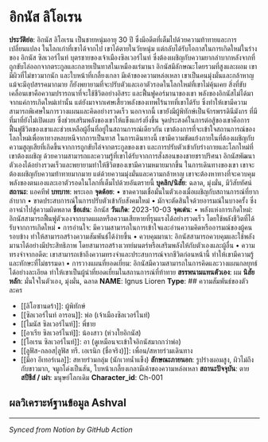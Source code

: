 # อิกนัส ลิโอเรน

<!-- Notion Page ID: 2195e81a-91ff-817f-b5c5-e897a60819e2 -->
<!-- Last synced: 2025-07-17T16:26:49.644Z -->

**ประวัติย่อ**: อิกนัส ลิโอเรน เป็นชายหนุ่มอายุ 30 ปี ซึ่งมีอดีตที่เต็มไปด้วยความท้าทายและการเปลี่ยนแปลง ในโลกเก่าที่เขาได้จากไป เขาได้ตายในวัยหนุ่ม แต่กลับได้รับโอกาสในการเกิดใหม่ในร่างของ อิกนัส ซิลเวอร์ไนท์ บุตรชายของเจ้าเมืองซิลเวอร์ไนท์ ซึ่งต้องเผชิญกับความยากลำบากหลังจากที่ถูกขับไล่ออกจากตระกูลและกลายเป็นทาสในเหมืองแร่มานา
อิกนัสมีลักษณะโดยรวมที่สูงและผอม เขามีผิวที่ไม่ขาวมากนัก และใบหน้าที่เกลี้ยงเกลา มีเค้าของความหล่อเหลา เขาเป็นคนมุ่งมั่นและกล้าหาญ แม้จะมีอุปสรรคมากมาย ก็ยังพยายามที่จะปรับตัวและเอาตัวรอดในโลกใหม่ที่เขาไม่คุ้นเคย สิ่งที่ขับเคลื่อนเขาคือความปรารถนาที่จะใช้ชีวิตอย่างอิสระ และฟื้นฟูคอร์มานาของเขา
พลังของอิกนัสไม่ได้มาจากแค่การเกิดใหม่เท่านั้น แต่ยังมาจากเศษเสี้ยวพลังของเทพไร้นาทที่เขาได้รับ ซึ่งทำให้เขามีความสามารถพิเศษในการวางแผนและคิดอย่างรวดเร็ว นอกจากนี้ เขายังมีผู้พิทักษ์เป็นจักรพรรดินีมังกร ที่มีที่มาที่ยังไม่เปิดเผย ซึ่งช่วยเสริมพลังของเขาให้แข็งแกร่งยิ่งขึ้น
จุดประสงค์ในการต่อสู้ของเขาคือการฟื้นฟูชีวิตของเขาและช่วยเหลือผู้อื่นที่อยู่ในสถานการณ์เดียวกัน เขาต้องการที่จะเข้าใจสถานการณ์ของโลกใหม่เพื่อหาทางหลบหนีจากการเป็นทาส ในการเดินทางนี้ เขามีความขัดแย้งภายในที่ต้องเผชิญกับความสูญเสียที่เกิดขึ้นจากการถูกขับไล่จากตระกูลของเขา และการปรับตัวเข้ากับร่างกายและโลกใหม่ที่เขาต้องเผชิญ
ด้วยความสามารถและความรู้ที่เขาได้รับจากการสั่งสอนของชายชราปริศนา อิกนัสพัฒนาตัวเองได้อย่างรวดเร็วและพยายามทำให้ชีวิตของเขามีความหมายมากขึ้น ในการเดินทางของเขา เขาจะต้องเผชิญกับความท้าทายมากมาย แต่ด้วยความมุ่งมั่นและความกล้าหาญ เขาจะต้องหาทางที่จะควบคุมพลังของตนเองและเอาตัวรอดในโลกที่เต็มไปด้วยอันตรายนี้
**บุคลิก/นิสัย**: ฉลาด, มุ่งมั่น, มีวิสัยทัศน์
**สถานะ**: แอคทีฟ
**บทบาท**: พระเอก
**จุดด้อย**: • ขาดความเชื่อมั่นในตัวเองเมื่อเผชิญกับสถานการณ์ที่ยากลำบาก
• ขาดประสบการณ์ในการปรับตัวเข้ากับสังคมใหม่
• มักจะตัดสินใจด้วยอารมณ์ในบางครั้ง ซึ่งอาจนำไปสู่ความผิดพลาด
**ชื่อเล่น**: อิกนัส
**วันเกิด**: 2023-10-03
**จุดเด่น**: • พลังแห่งการเกิดใหม่: อิกนัสสามารถฟื้นฟูตัวเองจากบาดแผลหรือความเสียหายที่รุนแรงได้อย่างรวดเร็ว โดยใช้พลังชีวิตที่ได้รับจากการเกิดใหม่
• การอ่านใจ: มีความสามารถในการเข้าใจและอ่านความคิดหรืออารมณ์ของผู้คนรอบข้าง ทำให้สามารถสร้างความสัมพันธ์ได้ง่ายขึ้น
• ควบคุมมานา: อิกนัสสามารถควบคุมและใช้พลังมานาได้อย่างมีประสิทธิภาพ โดยสามารถสร้างเวทย์มนตร์หรือเสริมพลังให้กับตัวเองและผู้อื่น
• ความทรงจำจากอดีต: เขาสามารถเข้าถึงความทรงจำและประสบการณ์จากชีวิตก่อนหน้านี้ ทำให้เขามีความรู้และทักษะที่ไม่ธรรมดา
• การวางแผนที่ยอดเยี่ยม: อิกนัสมีความสามารถในการคิดและวางแผนกลยุทธ์ได้อย่างละเอียด ทำให้เขาเป็นผู้นำที่ยอดเยี่ยมในสถานการณ์ที่ท้าทาย
**สรรพนามแทนตัวเอง**: ผม
**นิสัยหลัก**: มั่นใจในตัวเอง, มุ่งมั่น, ฉลาด
**NAME**: Ignus Lioren
**Type**: ## ความสัมพันธ์ของตัวละคร

- [[ลิโอซานดร้า]]: ผู้พิทักษ์
- [[ซิลเวอร์ไนท์ อารอน]]: พ่อ (เจ้าเมืองซิลเวอร์ไนท์)
- [[ไมนัส ซิลเวอร์ไนท์]]: พี่ชาย
- [[อาเรีย ซิลเวอร์ไนท์]]: น้องสาว (ห่วงใยอิกนัส)
- [[โอเรน ซิลเวอร์ไนท์]]: อา (ดูเหมือนจะเข้าใจอิกนัสมากกว่าพ่อ)
- [[ลูฟัส-กลอส|ลูฟัส ทรี. เอเรนิก (ชื่อจริง)]]: เพื่อน/สหายร่วมเดินทาง
- [[มีอา อีเทอร์เนล]]: สหายร่วมกลุ่ม (นักเวทน้ำแข็ง)
**ลักษณะภายนอก**: รูปร่างผอมสูง, ผิวไม่ถึงกับขาวมาก, จมูกโด่งเป็นสัน, ใบหน้าเกลี้ยงเกลามีเค้าของความหล่อเหลา
**สถานะปัจจุบัน**: ตาย
**สปีชีส์ / เผ่า**: มนุษย์โลกเดิม
**Character_id**: Ch-001


## ผลวิเคราะห์ฐานข้อมูล Ashval

---
*Synced from Notion by GitHub Action*
